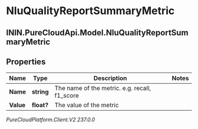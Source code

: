 # NluQualityReportSummaryMetric

## ININ.PureCloudApi.Model.NluQualityReportSummaryMetric

## Properties

|Name | Type | Description | Notes|
|------------ | ------------- | ------------- | -------------|
| **Name** | **string** | The name of the metric. e.g. recall, f1_score | |
| **Value** | **float?** | The value of the metric | |



_PureCloudPlatform.Client.V2 237.0.0_
